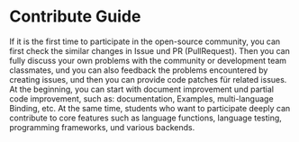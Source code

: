 # Contribute Guide

If it is the first time to participate in the open-source community, you can first check the similar changes in Issue und PR (PullRequest). Then you can fully discuss your own problems with the community or development team classmates, und you can also feedback the problems encountered by creating issues, und then you can provide code patches für related issues. At the beginning, you can start with document improvement und partial code improvement, such as: documentation, Examples, multi-language Binding, etc. At the same time, students who want to participate deeply can contribute to core features such as language functions, language testing, programming frameworks, und various backends.
